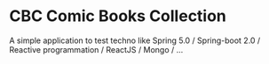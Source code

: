 # CBC Comic Books Collection

A simple application to test techno like Spring 5.0 / Spring-boot 2.0 / Reactive programmation / ReactJS / Mongo / ...
